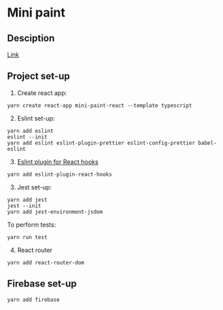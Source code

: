 # Mini paint

## Desciption
[Link](https://docs.google.com/document/d/1aWJqtRwaD4gQZBhfxyGuNqXEfNNHtTXyjXWVWVHTS5U/edit#heading=h.5p521hfkjq82)

## Project set-up

1. Create react app:
``` PS
yarn create react-app mini-paint-react --template typescript
```

2. Eslint set-up:
``` PS
yarn add eslint
eslint --init
yarn add eslint eslint-plugin-prettier eslint-config-prettier babel-eslint
```

3. [Eslint plugin for React hooks](https://www.npmjs.com/package/eslint-plugin-react-hooks)
```PS
yarn add eslint-plugin-react-hooks
```

3. Jest set-up:
```
yarn add jest
jest --init
yarn add jest-environment-jsdom
```

To perform tests:

``` PS
yarn run test
```

4. React router
``` PS
yarn add react-router-dom
```

## Firebase set-up
``` PS
yarn add firebase
```
